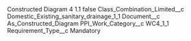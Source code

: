 <?xml version="1.0" encoding="UTF-8"?>
<CustomMetadata xmlns="http://soap.sforce.com/2006/04/metadata" xmlns:xsi="http://www.w3.org/2001/XMLSchema-instance" xmlns:xsd="http://www.w3.org/2001/XMLSchema">
    <label>Constructed Diagram 4 1.1</label>
    <protected>false</protected>
    <values>
        <field>Class_Combination_Limited__c</field>
        <value xsi:type="xsd:string">Domestic_Existing_sanitary_drainage_1_1</value>
    </values>
    <values>
        <field>Document__c</field>
        <value xsi:type="xsd:string">As_Constructed_Diagram</value>
    </values>
    <values>
        <field>PPI_Work_Category__c</field>
        <value xsi:type="xsd:string">WC4_1_1</value>
    </values>
    <values>
        <field>Requirement_Type__c</field>
        <value xsi:type="xsd:string">Mandatory</value>
    </values>
</CustomMetadata>
